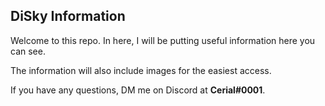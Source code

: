## DiSky Information

Welcome to this repo. In here, I will be putting useful information here you can see.

The information will also include images for the easiest access.

If you have any questions, DM me on Discord at **Cerial#0001**.

